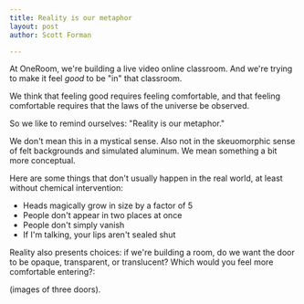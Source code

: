 ```yaml
---
title: Reality is our metaphor
layout: post
author: Scott Forman

---
```


At OneRoom, we're building a live video online classroom. And we're trying to make it feel _good_ to be "in" that classroom. 

We think that feeling good requires feeling comfortable, and that feeling comfortable requires that the laws of the universe be observed. 

So we like to remind ourselves: "Reality is our metaphor."

We don't mean this in a mystical sense. Also not in the skeuomorphic sense of felt backgrounds and simulated aluminum. We mean something a bit more conceptual. 

Here are some things that don't usually happen in the real world, at least without chemical intervention: 

* Heads magically grow in size by a factor of 5
* People don't appear in two places at once
* People don't simply vanish
* If I'm talking, your lips aren't sealed shut

Reality also presents choices: if we're building a room, do we want the door to be opaque, transparent, or translucent? Which would you feel more comfortable entering?: 

(images of three doors). 


